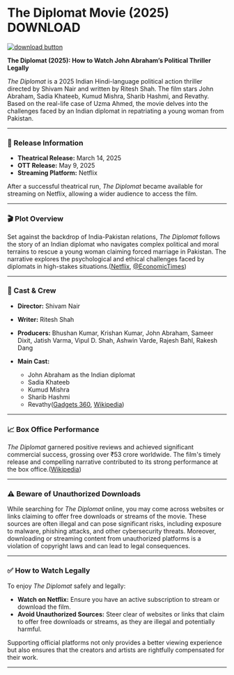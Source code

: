 # The Diplomat Movie (2025) DOWNLOAD

[![download button](https://github.com/user-attachments/assets/28a944f5-53c1-49ec-a68b-a05e67fe1237)](https://amzn.to/433ueco)

**The Diplomat (2025): How to Watch John Abraham’s Political Thriller Legally**

*The Diplomat* is a 2025 Indian Hindi-language political action thriller directed by Shivam Nair and written by Ritesh Shah. The film stars John Abraham, Sadia Khateeb, Kumud Mishra, Sharib Hashmi, and Revathy. Based on the real-life case of Uzma Ahmed, the movie delves into the challenges faced by an Indian diplomat in repatriating a young woman from Pakistan.

---

### 📅 Release Information

* **Theatrical Release:** March 14, 2025
* **OTT Release:** May 9, 2025
* **Streaming Platform:** Netflix

After a successful theatrical run, *The Diplomat* became available for streaming on Netflix, allowing a wider audience to access the film.

---

### 🎬 Plot Overview

Set against the backdrop of India-Pakistan relations, *The Diplomat* follows the story of an Indian diplomat who navigates complex political and moral terrains to rescue a young woman claiming forced marriage in Pakistan. The narrative explores the psychological and ethical challenges faced by diplomats in high-stakes situations.([Netflix][1], [@EconomicTimes][2])

---

### 👥 Cast & Crew

* **Director:** Shivam Nair
* **Writer:** Ritesh Shah
* **Producers:** Bhushan Kumar, Krishan Kumar, John Abraham, Sameer Dixit, Jatish Varma, Vipul D. Shah, Ashwin Varde, Rajesh Bahl, Rakesh Dang
* **Main Cast:**

  * John Abraham as the Indian diplomat
  * Sadia Khateeb
  * Kumud Mishra
  * Sharib Hashmi
  * Revathy([Gadgets 360][3], [Wikipedia][4])

---

### 📈 Box Office Performance

*The Diplomat* garnered positive reviews and achieved significant commercial success, grossing over ₹53 crore worldwide. The film's timely release and compelling narrative contributed to its strong performance at the box office.([Wikipedia][4])

---

### ⚠️ Beware of Unauthorized Downloads

While searching for *The Diplomat* online, you may come across websites or links claiming to offer free downloads or streams of the movie. These sources are often illegal and can pose significant risks, including exposure to malware, phishing attacks, and other cybersecurity threats. Moreover, downloading or streaming content from unauthorized platforms is a violation of copyright laws and can lead to legal consequences.

---

### ✅ How to Watch Legally

To enjoy *The Diplomat* safely and legally:

* **Watch on Netflix:** Ensure you have an active subscription to stream or download the film.
* **Avoid Unauthorized Sources:** Steer clear of websites or links that claim to offer free downloads or streams, as they are illegal and potentially harmful.

Supporting official platforms not only provides a better viewing experience but also ensures that the creators and artists are rightfully compensated for their work.

---

[1]: https://www.netflix.com/title/81946513?utm_source=chatgpt.com "Watch The Diplomat | Netflix"
[2]: https://economictimes.indiatimes.com/magazines/panache/john-abrahams-the-diplomat-based-on-india-pakistan-relations-released-on-ott-where-to-watch/articleshow/121017502.cms?utm_source=chatgpt.com "John Abraham's The Diplomat, based on India-Pakistan relations, released on OTT: Where to watch"
[3]: https://www.gadgets360.com/entertainment/the-diplomat-movie-119117?utm_source=chatgpt.com "The Diplomat Movie (2025) | Release Date, Review, Cast, Trailer"
[4]: https://en.wikipedia.org/wiki/The_Diplomat_%282025_film%29?utm_source=chatgpt.com "The Diplomat (2025 film)"
